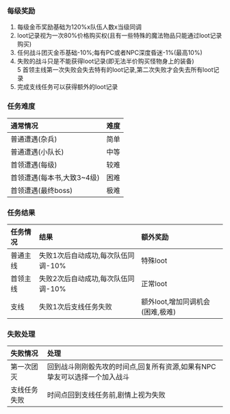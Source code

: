 ### 每级奖励 ###  
1. 每级金币奖励基础为120%x队伍人数x当级同调
2. loot记录视为一次80%价格购买权(且有一些特殊的魔法物品只能通过loot记录购买)
3. 任何战斗团灭金币基础-10%;每有PC或者NPC深度昏迷-1%(最高10%)
4. 失败的战斗只是不能获得loot记录(即无法半价购买怪物身上的装备)  
5  首领主线第一次失败会失去特有的loot记录,第二次失败才会失去所有loot记录
6. 完成支线任务可以获得额外的loot记录

### 任务难度 ###  
|通常情况|难度|
|:-|:-|
|普通遭遇(杂兵)|简单|
|普通遭遇(小队长)|中等|
|首领遭遇(每级)|较难|
|首领遭遇(每本书,大致3~4级)|困难|
|首领遭遇(最终boss)|极难|

### 任务结果 ###  
|任务情况|结果|额外奖励|
|:-|:-|:-|
|普通主线|失败1次后自动成功,每次队伍同调-10%|特殊loot|
|首领主线|失败2次后自动成功,每次队伍同调-10%|正常loot|
|支线|失败1次后支线任务失败|额外loot,增加同调机会(困难,极难)|

### 失败处理 ###  
|失败情况|处理|
|:-|:-|
|第一次团灭|回到战斗刚刚骰先攻的时间点,回复所有资源,如果有NPC挚友可以选择一个加入战斗|
|支线任务失败|时间点回到支线任务前,剧情上视为失败|  

